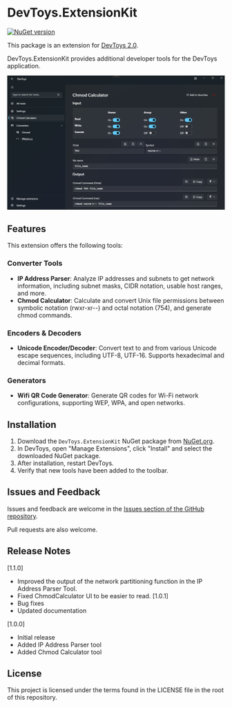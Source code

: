# DevToys.ExtensionKit
[![NuGet version](https://badge.fury.io/nu/DevToys.ExtensionKit.svg)](https://badge.fury.io/nu/DevToys.ExtensionKit)

This package is an extension for [DevToys 2.0](https://devtoys.app/).

DevToys.ExtensionKit provides additional developer tools for the DevToys application.

![preview](https://raw.githubusercontent.com/yui10/DevToys.ExtensionKit/main/assets/preview.png?raw=true)

## Features

This extension offers the following tools:

### Converter Tools

- **IP Address Parser**: Analyze IP addresses and subnets to get network information, including subnet masks, CIDR notation, usable host ranges, and more.
- **Chmod Calculator**: Calculate and convert Unix file permissions between symbolic notation (rwxr-xr--) and octal notation (754), and generate chmod commands.

### Encoders & Decoders

- **Unicode Encoder/Decoder**: Convert text to and from various Unicode escape sequences, including UTF-8, UTF-16. Supports hexadecimal and decimal formats.

### Generators

- **Wifi QR Code Generator**: Generate QR codes for Wi-Fi network configurations, supporting WEP, WPA, and open networks.

## Installation

1. Download the `DevToys.ExtensionKit` NuGet package from [NuGet.org](https://www.nuget.org/packages/DevToys.ExtensionKit).
2. In DevToys, open "Manage Extensions", click "Install" and select the downloaded NuGet package.
3. After installation, restart DevToys.
4. Verify that new tools have been added to the toolbar.

## Issues and Feedback
Issues and feedback are welcome in the [Issues section of the GitHub repository](https://github.com/yui10/DevToys.ExtensionKit/issues).

Pull requests are also welcome.

## Release Notes
[1.1.0]
- Improved the output of the network partitioning function in the IP Address Parser Tool.
- Fixed ChmodCalculator UI to be easier to read.
[1.0.1]
- Bug fixes
- Updated documentation

[1.0.0]
- Initial release
- Added IP Address Parser tool
- Added Chmod Calculator tool

## License

This project is licensed under the terms found in the LICENSE file in the root of this repository.